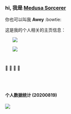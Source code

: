 ﻿### hi, 我是 [Medusa Sorcerer](https://github.com/MedusaSorcerer)

你也可以叫我 **Awey** :bowtie:

这是我的个人相关的主页信息：

<div>
    <ul>
        <a href="https://juejin.im/user/2805609406139950">
            <img src="https://p1-juejin.byteimg.com/tos-cn-i-k3u1fbpfcp/b6199b5a3fb34de1997e99a118a1d64f~tplv-k3u1fbpfcp-zoom-1.image">
        </a>
    </ul>
    <ul>
        <a href="https://github.com/MedusaSorcerer">
            <img src="https://p1-juejin.byteimg.com/tos-cn-i-k3u1fbpfcp/8bf5e2c30a674631b635d3b43b9c29fa~tplv-k3u1fbpfcp-zoom-1.image">
        </a>
    </ul>
</div>

<br>

🔭
🌱
👯
💬

<br><br> 

#### 个人数据统计 (20200819)

<a href="#">
    <img src="https://p6-juejin.byteimg.com/tos-cn-i-k3u1fbpfcp/c847a19a052946f59f569f5e47d53a3a~tplv-k3u1fbpfcp-zoom-1.image">
</a>